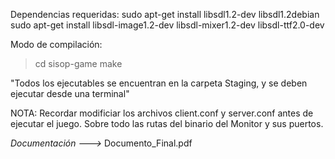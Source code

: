 Dependencias requeridas:
sudo apt-get install libsdl1.2-dev libsdl1.2debian
sudo apt-get install libsdl-image1.2-dev libsdl-mixer1.2-dev libsdl-ttf2.0-dev

Modo de compilación:
> cd sisop-game
> make

"Todos los ejecutables se encuentran en la carpeta Staging, y se deben ejecutar desde una terminal"

NOTA: Recordar modificiar los archivos client.conf y server.conf antes de ejecutar el juego.
	  Sobre todo las rutas del binario del Monitor y sus puertos.

*Documentación --->* Documento_Final.pdf
